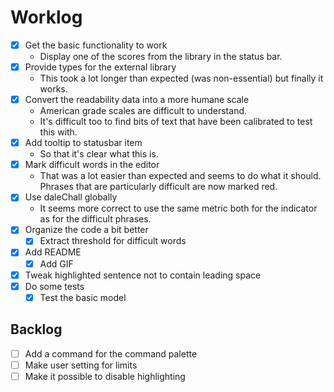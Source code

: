 # Worklog

* [x] Get the basic functionality to work
  * Display one of the scores from the library in the status bar.
* [x] Provide types for the external library
  * This took a lot longer than expected (was non-essential) but finally it works.
* [x] Convert the readability data into a more humane scale
  * American grade scales are difficult to understand.
  * It's difficult too to find bits of text that have been calibrated to test this with.
* [x] Add tooltip to statusbar item
  * So that it's clear what this is.
* [x] Mark difficult words in the editor
  * That was a lot easier than expected and seems to do what it should. Phrases that are particularly difficult are now marked red.
* [x] Use daleChall globally
  * It seems more correct to use the same metric both for the indicator as for the difficult phrases.
* [x] Organize the code a bit better
  * [x] Extract threshold for difficult words
* [x] Add README
  * [x] Add GIF
* [x] Tweak highlighted sentence not to contain leading space
* [x] Do some tests
  * [x] Test the basic model

## Backlog

* [ ] Add a command for the command palette
* [ ] Make user setting for limits
* [ ] Make it possible to disable highlighting
